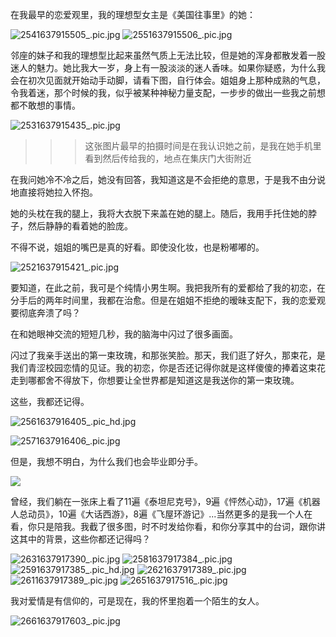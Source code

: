 在我最早的恋爱观里，我的理想型女主是《美国往事里》的她：

![2541637915505_.pic.jpg](https://i.loli.net/2021/11/26/PMCTezk94oLdOqB.jpg)
![2551637915506_.pic.jpg](https://i.loli.net/2021/11/26/I2KNyfpEmjoJuBR.jpg) 


邻座的妹子和我的理想型比起来虽然气质上无法比较，但是她的浑身都散发着一股迷人的魅力。她比我大一岁，身上有一股淡淡的迷人香味。如果你疑惑，为什么我会在初次见面就开始动手动脚，请看下图，自行体会。姐姐身上那种成熟的气息，令我着迷，那个时候的我，似乎被某种神秘力量支配，一步步的做出一些我之前想都不敢想的事情。

![2531637915435_.pic.jpg](https://i.loli.net/2021/11/26/jcdql1JoeRfB6ra.jpg)

>>>这张图片最早的拍摄时间是在我认识她之前，是我在她手机里看到然后传给我的，地点在集庆门大街附近

在我问她冷不冷之后，她没有回答，我知道这是不会拒绝的意思，于是我不由分说地直接将她拉入怀抱。

她的头枕在我的腿上，我将大衣脱下来盖在她的腿上。随后，我用手托住她的脖子，然后静静的看着她的脸庞。

不得不说，姐姐的嘴巴是真的好看。即使没化妆，也是粉嘟嘟的。

![2521637915421_.pic.jpg](https://i.loli.net/2021/11/26/O4gyJc8estiFdBI.jpg)

要知道，在此之前，我可是个纯情小男生啊。我把我所有的爱都给了我的初恋，在分手后的两年时间里，我都在治愈。但是在姐姐不拒绝的暧昧支配下，我的恋爱观要彻底奔溃了吗？

在和她眼神交流的短短几秒，我的脑海中闪过了很多画面。

闪过了我亲手送出的第一束玫瑰，和那张笑脸。那天，我们逛了好久，那束花，是我们青涩校园恋情的见证。我的初恋，你是否还记得你就是这样傻傻的捧着这束花走到哪都舍不得放下，你想要让全世界都是知道这是我送你的第一束玫瑰。

这些，我都还记得。

![2561637916405_.pic_hd.jpg](https://i.loli.net/2021/11/26/o8Flj1VHO6Cgrhf.jpg)

![2571637916406_.pic.jpg](https://i.loli.net/2021/11/26/qfFtAMQ8CYDERla.jpg)

但是，我想不明白，为什么我们也会毕业即分手。

![](https://i.loli.net/2021/11/26/DORGAFEgMxlX1B7.jpg)


曾经，我们躺在一张床上看了11遍《泰坦尼克号》，9遍《怦然心动》，17遍《机器人总动员》，10遍《大话西游》，8遍《飞屋环游记》...当然更多的是我一个人在看，你只是陪我。我截了很多图，时不时发给你看，和你分享其中的台词，跟你讲这其中的背景，这些你都还记得吗？

![2631637917390_.pic.jpg](https://i.loli.net/2021/11/26/N9oYsOa4GTq1tjf.jpg)
![2581637917384_.pic.jpg](https://i.loli.net/2021/11/26/b53xThClUpVBFJK.jpg)
![2591637917385_.pic_hd.jpg](https://i.loli.net/2021/11/26/UocRwNPxgbWGVnf.png)
![2621637917389_.pic.jpg](https://i.loli.net/2021/11/26/ZYFpHDMPqr8fhdK.jpg)
![2611637917389_.pic.jpg](https://i.loli.net/2021/11/26/o8JxNydAhMWspZm.jpg)
![2651637917516_.pic.jpg](https://i.loli.net/2021/11/26/UEzJsI3u9dgrf28.jpg)


我对爱情是有信仰的，可是现在，我的怀里抱着一个陌生的女人。

![2661637917603_.pic.jpg](https://i.loli.net/2021/11/26/HebVzZRI2f5EnsN.jpg)







